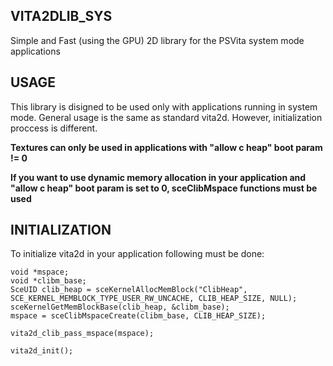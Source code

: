 ## VITA2DLIB_SYS

Simple and Fast (using the GPU) 2D library for the PSVita system mode applications

## USAGE

This library is disigned to be used only with applications running in system mode. General usage is the same as standard vita2d. However, initialization proccess is different.

**Textures can only be used in applications with "allow c heap" boot param != 0**


**If you want to use dynamic memory allocation in your application and "allow c heap" boot param is set to 0, sceClibMspace functions must be used**

## INITIALIZATION

To initialize vita2d in your application following must be done:
```
void *mspace;
void *clibm_base;
SceUID clib_heap = sceKernelAllocMemBlock("ClibHeap", SCE_KERNEL_MEMBLOCK_TYPE_USER_RW_UNCACHE, CLIB_HEAP_SIZE, NULL);
sceKernelGetMemBlockBase(clib_heap, &clibm_base);
mspace = sceClibMspaceCreate(clibm_base, CLIB_HEAP_SIZE);

vita2d_clib_pass_mspace(mspace);

vita2d_init();
```

